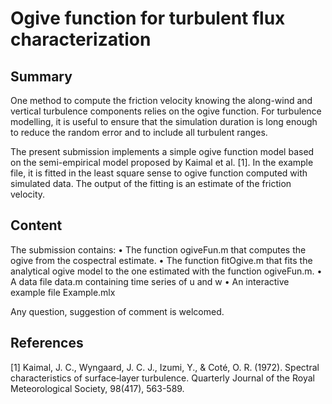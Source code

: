 # Ogive function for turbulent flux characterization


## Summary

One method to compute the friction velocity knowing the along-wind and vertical turbulence components relies on the ogive function. For turbulence modelling, it is useful to ensure that the simulation duration is long enough to reduce the random error and to include all turbulent ranges.

The present submission implements a simple ogive function model based on the semi-empirical model proposed by Kaimal et al. [1]. In the example file, it is fitted in the least square sense to ogive function computed with simulated data. The output of the fitting is an estimate of the friction velocity.

## Content

The submission contains:
• The function ogiveFun.m that computes the ogive from the cospectral estimate.
• The function fitOgive.m that fits the analytical ogive model to the one estimated with the function ogiveFun.m.
• A data file data.m containing time series of u and w
• An interactive example file Example.mlx

Any question, suggestion of comment is welcomed.

## References

[1] Kaimal, J. C., Wyngaard, J. C. J., Izumi, Y., & Coté, O. R. (1972). Spectral characteristics of surface‐layer turbulence. Quarterly Journal of the Royal Meteorological Society, 98(417), 563-589.
